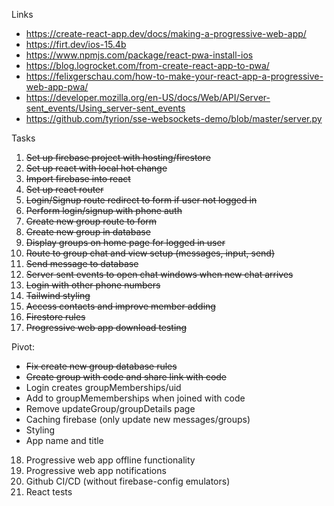 Links
* https://create-react-app.dev/docs/making-a-progressive-web-app/
* https://firt.dev/ios-15.4b
* https://www.npmjs.com/package/react-pwa-install-ios
* https://blog.logrocket.com/from-create-react-app-to-pwa/
* https://felixgerschau.com/how-to-make-your-react-app-a-progressive-web-app-pwa/
* https://developer.mozilla.org/en-US/docs/Web/API/Server-sent_events/Using_server-sent_events
* https://github.com/tyrion/sse-websockets-demo/blob/master/server.py

Tasks

1. ~~Set up firebase project with hosting/firestore~~
2. ~~Set up react with local hot change~~
3. ~~Import firebase into react~~
4. ~~Set up react router~~
5. ~~Login/Signup route redirect to form if user not logged in~~
6. ~~Perform login/signup with phone auth~~
7. ~~Create new group route to form~~
8. ~~Create new group in database~~
9. ~~Display groups on home page for logged in user~~
10. ~~Route to group chat and view setup (messages, input, send)~~
11. ~~Send message to database~~
12. ~~Server sent events to open chat windows when new chat arrives~~
13. ~~Login with other phone numbers~~
14. ~~Tailwind styling~~
15. ~~Access contacts and improve member adding~~
16. ~~Firestore rules~~ 
17. ~~Progressive web app download testing~~

Pivot:
* ~~Fix create new group database rules~~
* ~~Create group with code and share link with code~~
* Login creates groupMemberships/uid
* Add to groupMememberships when joined with code
* Remove updateGroup/groupDetails page
* Caching firebase (only update new messages/groups)
* Styling
* App name and title

18. Progressive web app offline functionality
19. Progressive web app notifications
20. Github CI/CD (without firebase-config emulators)
21. React tests